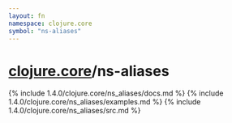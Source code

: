 ```yaml
---
layout: fn
namespace: clojure.core
symbol: "ns-aliases"
---
```


# [clojure.core](../)/ns-aliases

{% include 1.4.0/clojure.core/ns_aliases/docs.md %}
{% include 1.4.0/clojure.core/ns_aliases/examples.md %}
{% include 1.4.0/clojure.core/ns_aliases/src.md %}

